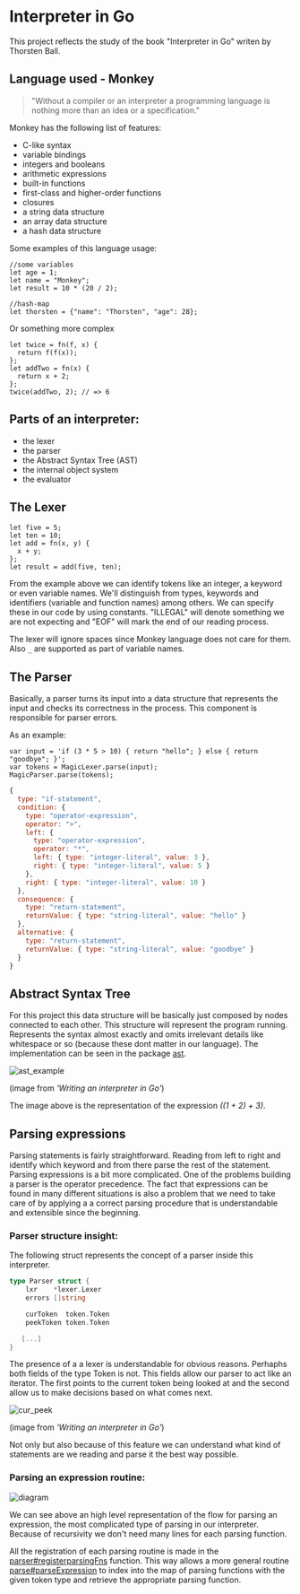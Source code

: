 # Interpreter in Go

This project reflects the study of the book "Interpreter in Go" writen by Thorsten Ball.

## Language used - Monkey

> "Without a compiler or an interpreter a programming language is nothing more than an idea or a specification."

Monkey has the following list of features:

* C-like syntax
* variable bindings
* integers and booleans
* arithmetic expressions
* built-in functions
* first-class and higher-order functions
* closures
* a string data structure
* an array data structure
* a hash data structure

Some examples of this language usage:

```
//some variables
let age = 1;
let name = "Monkey";
let result = 10 * (20 / 2);
```

```
//hash-map
let thorsten = {"name": "Thorsten", "age": 28};
```

Or something more complex

```
let twice = fn(f, x) {
  return f(f(x));
};
let addTwo = fn(x) {
  return x + 2;
};
twice(addTwo, 2); // => 6
```

## Parts of an interpreter:

* the lexer
* the parser
* the Abstract Syntax Tree (AST)
* the internal object system
* the evaluator

## The Lexer

```
let five = 5;
let ten = 10;
let add = fn(x, y) {
  x + y;
};
let result = add(five, ten);
```

From the example above we can identify tokens like an integer, a keyword or even variable names. We'll distinguish from
types, keywords and identifiers (variable and function names) among others. We can specify these in our code by using
constants. "ILLEGAL" will denote something we are not expecting and "EOF" will mark the end of our reading process.

The lexer will ignore spaces since Monkey language does not care for them. Also `_` are supported as part of variable
names.

## The Parser

Basically, a parser turns its input into a data structure that represents the input and checks its correctness in the 
process. This component is responsible for parser errors.

As an example:

```
var input = 'if (3 * 5 > 10) { return "hello"; } else { return "goodbye"; }';
var tokens = MagicLexer.parse(input);
MagicParser.parse(tokens);
```
```javascript
{
  type: "if-statement",
  condition: {
    type: "operator-expression",
    operator: ">",
    left: {
      type: "operator-expression",
      operator: "*",
      left: { type: "integer-literal", value: 3 },
      right: { type: "integer-literal", value: 5 }
    },
    right: { type: "integer-literal", value: 10 }
  },
  consequence: {
    type: "return-statement",
    returnValue: { type: "string-literal", value: "hello" }
  },
  alternative: {
    type: "return-statement",
    returnValue: { type: "string-literal", value: "goodbye" }
  }
}
```

## Abstract Syntax Tree

For this project this data structure will be basically just composed by nodes connected to each other. This structure will 
represent the program running. Represents the syntax almost exactly and omits irrelevant details like whitespace or so 
(because these dont matter in our language). The implementation can be seen in the package [ast](./ast).

![ast_example](https://i.imgur.com/LBKD2Xh.png)

(image from _'Writing an interpreter in Go'_)

The image above is the representation of the expression _((1 + 2) + 3)_.

## Parsing expressions

Parsing statements is fairly straightforward. Reading from left to right and identify which keyword and from there parse
 the rest of the statement. Parsing expressions is a bit more complicated. One of the problems building a parser is the
operator precedence. The fact that expressions can be found in many different situations is also a problem that we need 
to take care of by applying a a correct parsing procedure that is understandable and extensible since the beginning. 


### Parser structure insight:

The following struct represents the concept of a parser inside this interpreter.

```go
type Parser struct {
	lxr    *lexer.Lexer
	errors []string

	curToken  token.Token
	peekToken token.Token

   [...]
}
```

The presence of a a lexer is understandable for obvious reasons. Perhaphs both fields of the type Token is not. This fields allow our parser to act like an iterator. The first points to the current token being looked at and the second allow us to make decisions based on what comes next.


![cur_peek](https://imgur.com/GHgTVoO.png)

(image from _'Writing an interpreter in Go'_)

Not only but also because of this feature we can understand what kind of statements are we reading and parse it the best way possible.

### Parsing an expression routine:

![diagram](https://i.imgur.com/oo9UNwR.png)

We can see above an high level representation of the flow for parsing an expression, the most complicated type of parsing in our interpreter. Because of recursivity we don't need many lines for each parsing function. 

All the registration of each parsing routine is made in the [parser#registerparsingFns](https://github.com/PeteGabriel/interpreter_in_go/blob/master/parser/parser.go#L46) function. This way allows a more general routine [parse#parseExpression](https://github.com/PeteGabriel/interpreter_in_go/blob/4a93732d7b65f1b7bd854bddd3b31370c45fbabc/parser/parser.go#L282) to index into the map of parsing functions with the given token type and retrieve the appropriate parsing function.
